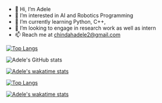 - 👋 Hi, I’m Adele
- 👀 I’m interested in AI and Robotics Programming
- 🌱 I’m currently learning Python, C++, 
- 💞️ I’m looking to engage in research work as well as intern
- 📫 Reach me at chindahadele2@gmail.com

[![Top Langs](https://github-readme-stats.vercel.app/api/top-langs/?username=AI-Nerd1)](https://github.com/AI-Nerd1/github-readme-stats)

![Adele's GitHub stats](https://github-readme-stats.vercel.app/api?username=AI-Nerd1&show_icons=true&theme=radical)

[![Adele's wakatime stats](https://github-readme-stats.vercel.app/api/wakatime?username=@Logan)](https://github.com/AI-Nerd1/github-readme-stats)

[![Top Langs](https://github-readme-stats.vercel.app/api/top-langs/?username=AI-Nerd1&layout=compact)](https://github.com/AI-Nerd1/github-readme-stats)

[![Adele's wakatime stats](https://github-readme-stats.vercel.app/api/wakatime?username=@Logan&layout=compact)](https://github.com/AI-Nerd1/github-readme-stats)

<!---
AI-Nerd1/AI-Nerd1 is a ✨ special ✨ repository because its `README.md` (this file) appears on your GitHub profile.
You can click the Preview link to take a look at your changes.
--->
